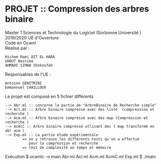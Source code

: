 # PROJET :: Compression des arbres binaire 
Master 1 Sciences et Technologie du Logiciel (Sorbonne Université )
2019/2020
UE d'Ouverture  
Codé en Ocaml  
Réalisé par : 

	Hichem Rami AIT EL HARA 			
	GHOUT Nassima 
	AHMADI SIMAB Shokoufeh 

Responsables de l'UE :

	Antoine GENITRINI
	Emmannuel CHAILLOUX 

Le projet est composé en 5 fichier différents 

	--> Abr.ml :: concerne la partie de "ArbreBinaire de Recherche simple"
	--> Acl.ml :: Arbre binaire compressé avec des liste  (compression et recherche )
	--> Acm.ml :: Arbre binaire compressé avec des map (Compression et recherche )
	--> AcmlC :: Arbre binaire compressé utlisant des ( map transformé en abr acm )
	--> Exp.ml :: La partie étude expérimentale  
			=> on y retrouve les différents tests qu'on a effectué 
			   pour la compression et recherche 
			=> test de complexité en temps et mémoire 


Exécution
	$ ocamlc -o main Abr.ml Acl.ml Acm.ml AcmC.ml Exp.ml
	$ ./main
